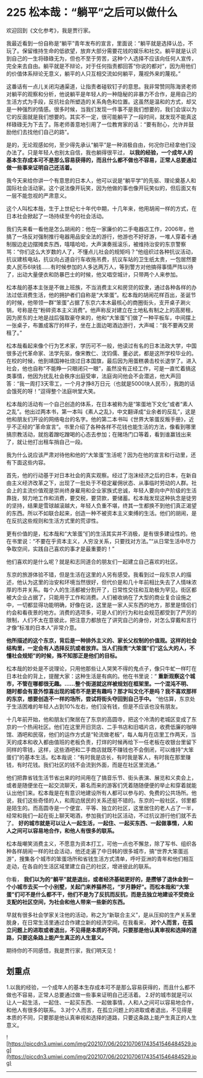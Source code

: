 # 225 松本哉：“躺平”之后可以做什么

欢迎回到《文化参考》，我是贾行家。

我最近看到一份自称是“躺平”青年发布的宣言，里面说：“躺平就是选择认怂，不玩了。保留维持生命的低欲望，放弃大部分需要花钱的娱乐和社交。躺平就是认识到自己的一生将碌碌无为，但也不至于劳苦，这种个人选择不应该向任何人宣传，完全来去自由。躺平就是不辩论，对于任何指责都回答“你说的都对”，因为用他们的价值体系辩论无意义，躺平的人只互相交流如何躺平，蔑视外来的蔑视。”

这番话有一点儿关闭沟通渠道，让指责者碰软钉子的意思。我非常赞同陈海贤老师对躺平的观察和分析，他说躺平是年轻人的一种隐秘的非暴力不合作，是用自己的生活方式为手段，反抗社会所塑造的关系角色和位置。这虽然是温和的方式，却又是一种强烈的情感。很多时候，当我们发现一件事不是我们想要的，我们会误以为它的反面就是我们想要的。其实不一定，很可能躺平了一段时间，就发现不能真这样碌碌无为下去了。陈老师善意地引用了一位教育家的话：“要有耐心，允许并鼓励他们去找他们自己的路”。

是的，无论观感如何，至少得先承认“躺平”是一种消极自由，何况你已经拿他们没办法了。只是年轻人也别太自信，我也躺得很平过， **以我的经验，一个成年人的基本生存成本可不是那么容易获得的，而且什么都不做也不容易，正常人总要通过做一些事来证明自己还活着。**

我今天来给你讲一个有意思的日本人，他可以说是“躺平学”的先驱、理论奠基人和国际社会活动家。这个说法像开玩笑，因为他做的事也像开玩笑似的，但后面又有一层不能忽视的严肃意义。

这个人叫松本哉，生于上世纪七十年代中期，十几年来，他用胡闹一样的方式，在日本社会掀起了一场持续至今的社会活动。

我们先来看一看他是怎么胡闹的：他在一家廉价的二手电器店工作，2006年，他搞了一场反对强制推行电器用品安全法的游行，他游也不好好游，一堆人穿着卡通制服边走边摆摊卖东西，嘻嘻哈哈，大声演奏摇滚乐，被维持治安的东京警察骂：“你们这么大岁数的人了，不懂点儿社会的规矩吗？”他组织过各种抗议活动，抗议建核电站，抗议向占道自行车收拖吊费，抗议车站的卫生纸太贵，一包居然要卖人民币6块钱……有时候参加的人多达两万人，等到警方对他搞得事情严阵以待了，出动大量便衣和防暴巴士的时候，他又唱空城计，只带两个人来参加。

松本哉的基本主张是不做上班族，不当消费主义和房贷的奴隶，通过各种各样的办法过低消费生活，他的拥护者们自称是“大笨蛋”。松本哉的胡闹花样百出，圣诞节的时候，他带领一群“笨蛋”占据了东京六本木最核心的商圈街头，支开桌子涮火锅，号称是在“粉碎资本主义消费”。他声称反对建立在土地私有制之上的高房租，因为房东的土地是战后强取豪夺来的，他和“大笨蛋”们做了一种平板车，中间摆上一张桌子，布置成客厅的样子，坐在上面边喝酒边游行，大声喊：“我不要再交房租了。”

松本哉看起来像个行为艺术家，学历可不一般，他读过有名的日本法政大学，中国很多近代革命家、法学先驱，像宋教仁、沈钧儒、董必武，都是这所学校毕业的。在校的时候，他到靖国神社烧过日本国旗，最后因为用蛋糕袭击校长退学了。进入社会，他也自称“不能睁一只眼闭只一眼”，虽然没有正经工作，可是一直忙着搞这类事情，他因为扰乱社会秩序出庭受审，法庭询问他会不会潜逃，他大声回答：“我一周打3天零工，一个月才挣8万日元（也就是5000块人民币），我跑的话会饿死的呀！”逗得整个法庭哄堂大笑。

松本哉的活动有一个自己创造的体系，在日本被称为是“笨蛋地下文化”或者“素人之乱”。他出过两本书，第一本叫《素人之乱》，中文翻译成“业余者的反乱”，这是他和朋友们开设的网络电台的名字。他的第二本书叫《世界大笨蛋反叛手册》，近乎不正经的“革命宣言”。书里介绍了各种各样不花钱也能生活的方法，像看到哪里搞宗教活动，就抱着蹭吃蹭喝的心态去参加；在赌场门口等着，看到谁赢钱出来了，就让他打出租车捎自己一段。

我为什么说应该严肃对待他和他的“大笨蛋”生活呢？因为在他的宣言和行动里，还有下面这些内容。

首先，他的行动基于对日本社会的真实观察。经过了泡沫经济之后的日本，在新自由主义经济改革之下，出现了一批处于不稳定雇佣状态、从事临时劳动的人群。社会上的主流价值观是崇尚终身雇用和企业家族式忠诚，年轻人要向中产阶级的生活靠拢，努力地工作和消费，要交税，要贷款，要储蓄。松本哉发现这种执念是徒劳的坚持，结果是雪球越滚越大，年轻人负重不堪，终其一生都换不到他们真正渴望的东西。所以不如联合起来，创造一种不被资本主义束缚的生活。他们的胡闹，是在反抗这些规则和生活方式里的荒谬性。

更有价值的是，松本哉和“大笨蛋”们的生活其实并不消极，是有很多建设性的。他在书里说：“不要在乎资本主义，人穷没关系，只要找对方法。”“从日常生活中尽力争取空间，实践自己喜欢的事才是最重要的！”

他们喜欢的是什么呢？就是和志同道合的朋友们一起建立自己喜欢的社区。

东京的旅游体验不错，但是生活在这里的人另有感受。我看到过一段东京人的描述，他认为这里的治安和环境当然很好，但代价是和几十年前相比失去了人情味浓厚的市井关系。每个人的生活都被分割开了，日常性交往和互助极为罕见。街区都被大企业占据了，只能用于工作和消费。人们被收纳在了大型的商业复合设施之中，一切都显得功能明确，好像在说，这里是一家人买东西的地方，那里是情侣们约会和看夜景的地方。消费的选项多，可是人们的行为和社会规范都受到了严厉的限制，人们不太在意彼此，把注意力都放在了讲究自己的身份，对怎么穿戴和言行才像“标准的日本人”非常介意。

 **他所描述的这个东京，背后是一种排外主义的、家长父权制的价值观。这样的社会结构里，一定会有人选择反抗或者放弃。当人们指责“大笨蛋”们“这么大的人，不懂社会规矩”的时候，殊不知那正是他们的目标。**

松本哉的妙处是不说理论，只用他那些让人哭笑不得的鬼点子，像只牛虻一样叮在日本社会的背上，提醒大家：这种生活是有病的。他在书里说：“ **重新观察这个城市，不管在哪都很无趣。……整个街道就这样被规划在框架里。一个混沌不明、随时都会有意外惊喜出现的城市不是更有趣吗？那才叫文化不是吗？我不喜欢那样的东京，想要创造不一样的场所，尝试将街头夺回到自己手中。** ”他估算，东京处于生活困难的年轻人占到10%左右，他们没有钱，但是不应该也没有朋友。

十几年前开始，他和朋友们聚居在了东京的高圆寺，把这个冷清的老城区变成了东京的一个热闹社区。他们在这里开旧货店、二手书店和旧唱片店，收费低廉的咖啡馆、酒吧和民宿，他们的运作方式是“轮流做老板”，每人每月在店里工作两天，当天的成本和收入都由值班的老板负责，打烊的时候再给下一任老板在收银台里留下同样的零钱，这样，这些酒吧和二手商店就既不赚钱也不会倒闭，可以维持“大笨蛋们”的基本生活。松本哉说：“有时我是店长，有时我是客人，有时我在那里赚钱，有时花钱。我们社区的钱不会流到外面，而是在社区里流通。”

他们把靠省钱生活节省出来的时间用在了搞音乐节、街头表演、展览和义卖会上，或者是随便坐在一起交流聊天，慕名而来的游客们凭着随随便便的举止和穿着就能认出他们来。松本哉是在有意识地建设所有人都可以参与的、免费的公共场所。他说，我们这些奇怪的人，和周边居民的关系还挺不错的。东京的一般社区，邻里都是陌生的。而高圆寺是一个便宜、平等、独立的社区，这里居住的老人占了一半，经常和我们一起在街上聊天喝酒，参加我们的社区活动，不过抗议游行他们就不去了。 **好的城市就是可以让人一起生活，一起住、一起买东西、一起做事情，人和人之间可以容易地合作，和他人有很多的联系。**

松本哉嘲笑消费主义，不愿意为资本打工，可他一点也不懈怠，除了写书、组织各种各样胡闹一样的社会活动，他还走遍了中日韩的很多城市，搞“世界大笨蛋巡游”，搜集各个城市的笨蛋场所和省钱生活方式清单，呼吁亚洲的青年和他们相互走动，在各自的生活区域里建立自己的社区，增进彼此的联系。

你看， **我们以为的“躺平”就是退出，或者经济基础更好的，是攒够了退休金到一个小城市去买一个小别墅，关起门来养猫养花，“岁月静好”。而松本哉和“大笨蛋”们可不是什么都不干，他们不是为了反抗而反抗，而是去独立地建设不受商业支配的社区空间，为社会和他人带来一些新的东西。**

早就有很多社会学家关注他的活动，称之为“新联合主义”，是从压抑的生产关系里脱身，在日常生活里通过合作建立新的经济空间。在我看来， **对个人而言，在孤立问题上的进取或者退出，不见得是本质的不同，只要那是他认真审视和选择的道路，只要这条路上能产生真正的人生意义。**

期待你的不同感悟，我是贾行家，我们明天见！

## 划重点

1.以我的经验，一个成年人的基本生存成本可不是那么容易获得的，而且什么都不做也不容易，正常人总要通过做一些事来证明自己还活着。
2.好的城市就是可以让人一起生活，一起住、一起买东西、一起做事情，人和人之间可以容易地合作，和他人有很多的联系。
3.对个人而言，在孤立问题上的进取或者退出，不见得是本质的不同，只要那是他认真审视和选择的道路，只要这条路上能产生真正的人生意义。

![https://piccdn3.umiwi.com/img/202107/06/202107061743541546484529.jpg](https://piccdn3.umiwi.com/img/202107/06/202107061743541546484529.jpg)

---

